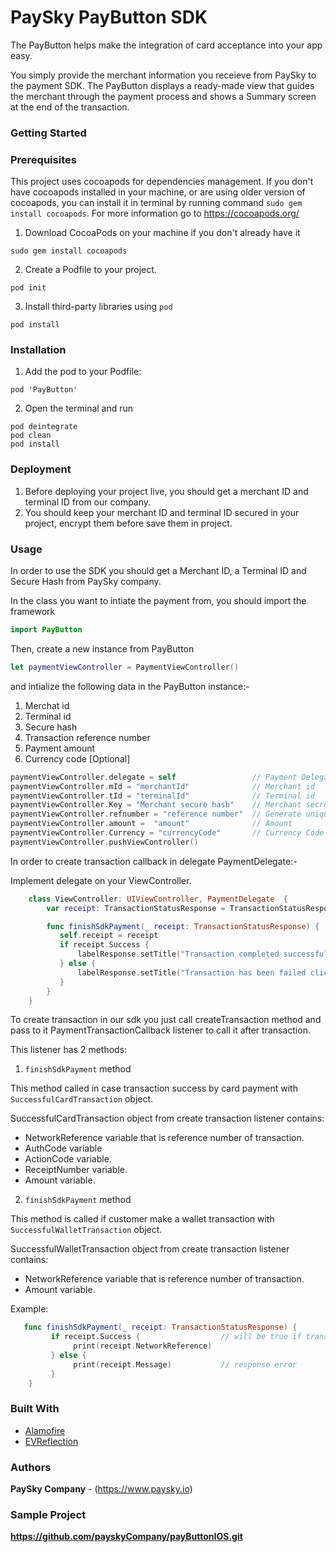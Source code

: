 # PaySky PayButton SDK
The PayButton helps make the integration of card acceptance into your app easy.

You simply provide the merchant information you receieve from PaySky to the payment SDK. The PayButton displays a ready-made view that guides the merchant through the payment process and shows a Summary screen at the end of the transaction.

### Getting Started

### Prerequisites
This project uses cocoapods for dependencies management. If you don't have cocoapods installed in your machine, or are using older version of cocoapods, you can install it in terminal by running command ```sudo gem install cocoapods```. For more information go to https://cocoapods.org/

1. Download CocoaPods on your machine if you don't already have it
```
sudo gem install cocoapods
```

2. Create a Podfile to your project.
```
pod init
```

3. Install third-party libraries using `pod`
```
pod install
```

### Installation

1. Add the pod to your Podfile:
```
pod 'PayButton'
```

2. Open the terminal and run
```
pod deintegrate
pod clean
pod install
```

### Deployment
1. Before deploying your project live, you should get a merchant ID and terminal ID from our company.
2. You should keep your merchant ID and terminal ID secured in your project, encrypt them before save them in project.

### Usage

In order to use the SDK you should get a Merchant ID, a Terminal ID and Secure Hash from PaySky company.

In the class you want to intiate the payment from, you should import the framework
```swift
import PayButton
```

Then, create a new instance from PayButton
```swift
let paymentViewController = PaymentViewController()
```

and intialize the following data in the PayButton instance:-
1) Merchat id
2) Terminal id
3) Secure hash
4) Transaction reference number
5) Payment amount
6) Currency code [Optional]

```swift
paymentViewController.delegate = self                 // Payment Delegate
paymentViewController.mId = "merchantId"              // Merchant id
paymentViewController.tId = "terminalId"              // Terminal id
paymentViewController.Key = "Merchant secure hash"    // Merchant secrue hash
paymentViewController.refnumber = "reference number"  // Generate unique 16-digits number
paymentViewController.amount =  "amount"              // Amount
paymentViewController.Currency = "currencyCode"       // Currency Code [Optional]
paymentViewController.pushViewController()
```

In order to create transaction callback in delegate PaymentDelegate:-

Implement delegate on your ViewController.
```swift 
    class ViewController: UIViewController, PaymentDelegate  {
        var receipt: TransactionStatusResponse = TransactionStatusResponse()

        func finishSdkPayment(_ receipt: TransactionStatusResponse) {
           self.receipt = receipt
           if receipt.Success {
               labelResponse.setTitle("Transaction completed successfully, click here to show callback result", for: .normal)
           } else {
               labelResponse.setTitle("Transaction has been failed click to callback callback ", for: .normal)
           }
        }
    }
```

To create transaction in our sdk you just call createTransaction method and pass to it PaymentTransactionCallback listener to call it after transaction.

This listener has 2 methods:

1. `finishSdkPayment` method

This method called in case transaction success by card payment with `SuccessfulCardTransaction` object.

SuccessfulCardTransaction object from create transaction listener contains:
* NetworkReference variable that is reference number of transaction.
* AuthCode variable
* ActionCode variable.
* ReceiptNumber variable.
* Amount variable.

2. `finishSdkPayment` method

This method is called if customer make a wallet transaction with `SuccessfulWalletTransaction` object.

SuccessfulWalletTransaction object from create transaction listener contains:
* NetworkReference variable that is reference number of transaction.
* Amount variable.


Example:
```swift
   func finishSdkPayment(_ receipt: TransactionStatusResponse) {
         if receipt.Success {                  // will be true if transaction success 
              print(receipt.NetworkReference)
         } else {
              print(receipt.Message)           // response error
         }
    }
```

### Built With
* [Alamofire](https://github.com/Alamofire/Alamofire)  
* [EVReflection](https://github.com/evermeer/EVReflection)  


### Authors

**PaySky Company** - (https://www.paysky.io)

### Sample Project
**https://github.com/payskyCompany/payButtonIOS.git**
